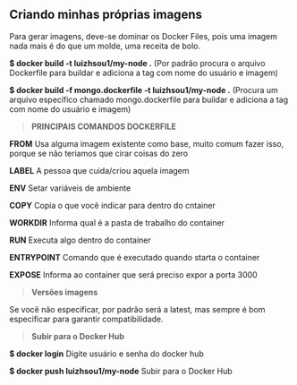## Criando minhas próprias imagens

Para gerar imagens, deve-se dominar os Docker Files, pois uma imagem nada mais é do que um molde, uma receita de bolo.

**\$ docker build -t luizhsou1/my-node .**
(Por padrão procura o arquivo Dockerfile para buildar e adiciona a tag com nome do usuário e imagem)

**\$ docker build -f mongo.dockerfile -t luizhsou1/my-node .**
(Procura um arquivo específico chamado mongo.dockerfile para buildar e adiciona a tag com nome do usuário e imagem)

> **PRINCIPAIS COMANDOS DOCKERFILE**

**FROM**
Usa alguma imagem existente como base, muito comum fazer isso, porque se não teriamos que cirar coisas do zero

**LABEL**
A pessoa que cuida/criou aquela imagem

**ENV**
Setar variáveis de ambiente

**COPY**
Copia o que vocẽ indicar para dentro do cntainer

**WORKDIR**
Informa qual é a pasta de trabalho do container

**RUN**
Executa algo dentro do container

**ENTRYPOINT**
Comando que é executado quando starta o container

**EXPOSE**
Informa ao container que será preciso expor a porta 3000

> **Versões imagens**

Se você não especificar, por padrão será a latest, mas sempre é bom especificar para garantir compatibilidade.

> **Subir para o Docker Hub**

**\$ docker login**
Digite usuário e senha do docker hub

**\$ docker push luizhsou1/my-node**
Subir para o Docker Hub
